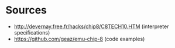 # Sources 
* http://devernay.free.fr/hacks/chip8/C8TECH10.HTM (interpreter specifications)
* https://github.com/geaz/emu-chip-8 (code examples) 
